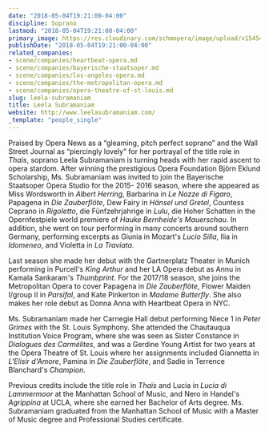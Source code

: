 ```yaml
---
date: "2018-05-04T19:21:00-04:00"
discipline: Soprano
lastmod: "2018-05-04T19:21:00-04:00"
primary_image: https://res.cloudinary.com/schmopera/image/upload/v1545409169/media/webhook-uploads/1525475933066/LEELASUBRAMANIAMHEADSHOTHIRES.jpg.jpg
publishDate: "2018-05-04T19:21:00-04:00"
related_companies:
- scene/companies/heartbeat-opera.md
- scene/companies/bayerische-staatsoper.md
- scene/companies/los-angeles-opera.md
- scene/companies/the-metropolitan-opera.md
- scene/companies/opera-theatre-of-st-louis.md
slug: leela-subramaniam
title: Leela Subramaniam
website: http://www.leelasubramaniam.com/
_template: "people_single"
---
```


Praised by Opera News as a “gleaming, pitch perfect soprano” and the Wall Street Journal as “piercingly lovely” for her portrayal of the title role in *Thais*, soprano Leela Subramaniam is turning heads with her rapid ascent to opera stardom. After winning the prestigious Opera Foundation Björn Eklund Scholarship, Ms. Subramaniam was invited to join the Bayerische Staatsoper Opera Studio for the 2015- 2016 season, where she appeared as Miss Wordsworth in *Albert Herring*, Barbarina in *Le Nozze di Figaro*, Papagena in *Die Zauberflöte*, Dew Fairy in *Hänsel und Gretel*, Countess Ceprano in *Rigoletto*, die Fünfzehrjahrige in *Lulu*, die Hoher Schatten in the Opernfestpiele world premiere of *Hauke Bernheide's Mauerschau*. In addition, she went on tour performing in many concerts around southern Germany, performing excerpts as Giunia in Mozart's *Lucio Silla*, Ilia in *Idomeneo*, and Violetta in *La Traviata*.

Last season she made her debut with the Gartnerplatz Theater in Munich performing in Purcell's *King Arthur* and her LA Opera debut as Annu in Kamala Sankaram's *Thumbprint*. For the 2017/18 season, she joins the Metropolitan Opera to cover Papagena in *Die Zauberflöte*, Flower Maiden I/group II in *Parsifal*, and Kate Pinkerton in *Madame Butterfly*. She also makes her role debut as Donna Anna with Heartbeat Opera in NYC.

Ms. Subramaniam made her Carnegie Hall debut performing Niece 1 in *Peter Grimes* with the St. Louis Symphony. She attended the Chautauqua Institution Voice Program, where she was seen as Sister Constance in *Dialogues des Carmélites*, and was a Gerdine Young Artist for two years at the Opera Theatre of St. Louis where her assignments included Giannetta in *L'Elisir d'Amore*, Pamina in *Die Zauberflöte*, and Sadie in Terrence Blanchard's *Champion*.

Previous credits include the title role in *Thaïs* and Lucia in *Lucia di Lammermoor* at the Manhattan School of Music, and Nero in Handel's *Agrippina* at UCLA, where she earned her Bachelor of Arts degree.  Ms. Subramaniam graduated from the Manhattan School of Music with a Master of Music degree and Professional Studies certificate.
